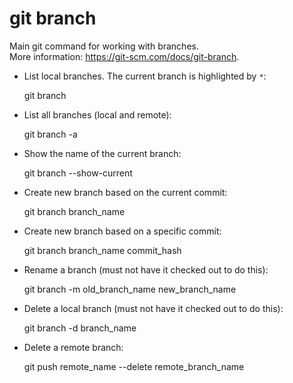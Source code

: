 # git branch                                                                                  
                                                                                              
  Main git command for working with branches.                                                 
  More information: <https://git-scm.com/docs/git-branch>.                                    
                                                                                              
- List local branches. The current branch is highlighted by `*`:                              
                                                                                              
  git branch                                                                                  
                                                                                              
- List all branches (local and remote):                                                       
                                                                                              
  git branch -a                                                                               
                                                                                              
- Show the name of the current branch:                                                        
                                                                                              
  git branch --show-current                                                                   
                                                                                              
- Create new branch based on the current commit:                                              
                                                                                              
  git branch branch_name                                                                      
                                                                                              
- Create new branch based on a specific commit:                                               
                                                                                              
  git branch branch_name commit_hash                                                          
                                                                                              
- Rename a branch (must not have it checked out to do this):                                  
                                                                                              
  git branch -m old_branch_name new_branch_name                                               
                                                                                              
- Delete a local branch (must not have it checked out to do this):                            
                                                                                              
  git branch -d branch_name                                                                   
                                                                                              
- Delete a remote branch:                                                                     
                                                                                              
  git push remote_name --delete remote_branch_name                                            
                                                                                              
                                                                                              
                                                                                              
